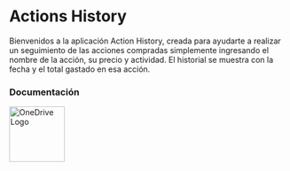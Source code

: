 # Actions History

Bienvenidos a la aplicación Action History, creada para ayudarte a realizar un seguimiento de las acciones compradas simplemente ingresando el nombre de la acción, su precio y actividad. El historial se muestra con la fecha y el total gastado en esa acción. 

### Documentación
<a href ="https://epnecuador-my.sharepoint.com/:f:/g/personal/dario_charro_epn_edu_ec/EqIlCgiq4_dKr4_8AkhKAggBGJPONSf3ID_ySNIF_bwxjw?e=PTnujY" target = "_blank"> <img src="https://img.shields.io/badge/OneDrive-0078D4.svg?style=for-the-badge&logo=microsoftonedrive&logoColor=white" alt="OneDrive Logo" width="100px" /></a>
